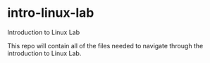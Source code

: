 # intro-linux-lab
Introduction to Linux Lab

This repo will contain all of the files needed to navigate through the introduction to Linux Lab. 
